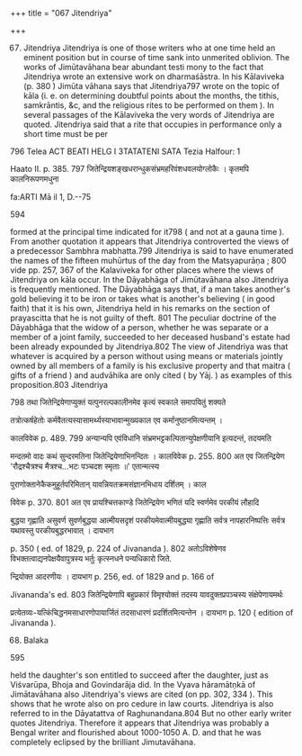 +++
title = "067 Jitendriya"

+++

67. Jitendriya Jitendriya is one of those writers who at one time held an eminent position but in course of time sank into unmerited oblivion. The works of Jimūtavāhana bear abundant testi mony to the fact that Jitendriya wrote an extensive work on dharmaśāstra. In his Kālaviveka (p. 380 ) Jimūta vāhana says that Jitendriya797 wrote on the topic of kāla (i. e. on determining doubtful points about the months, the tithis, samkrāntis, &c, and the religious rites to be performed on them ). In several passages of the Kālaviveka the very words of Jitendriya are quoted. Jitendriya said that a rite that occupies in performance only a short time must be per 

 



 



796 Telea ACT BEATI HELG I 3TATATENI SATA Tezia Halfour: 1 

Haato II. p. 385. 797 जितेन्द्रियशङ्खधरान्धुकसंभ्रमहरिवंशधवलयोग्लोकैः । कृतमपि कालनिरूपणमधुना 

fa:ARTI Mā il 1, D.--75 

594 



formed at the principal time indicated for it798 ( and not at a gauna time ). From another quotation it appears that Jitendriya controverted the views of a predecessor Sambhra mabhatta.799 Jitendriya is said to have enumerated the names of the fifteen muhūrtus of the day from the Matsyapurāṇa ; 800 vide pp. 257, 367 of the Kalaviveka for other places where the views of Jitendriya on kāla occur. In the Dāyabhāga of Jimūtavāhana also Jitendriya is frequently mentioned. The Dāyabhāga says that, if a man takes another's gold believing it to be iron or takes what is another's believing ( in good faith) that it is his own, Jitendriya held in his remarks on the section of prayascitta that he is not guilty of theft. 801 The peculiar doctrine of the Dāyabhāga that the widow of a person, whether he was separate or a member of a joint family, succeeded to her deceased husband's estate had been already expounded by Jitendriya.802 The view of Jitendriya was that whatever is acquired by a person without using means or materials jointly owned by all members of a family is his exclusive property and that maitra ( gifts of a friend ) and audvāhika are only cited ( by Yāj. ) as examples of this proposition.803 Jitendriya 

798 तथा जितेन्द्रियेणाप्युक्तं यत्पुनरल्पकालीनमेव कृत्यं स्वकाले समापयितुं शक्यते 

तत्रोत्कर्षहेतोः कर्मवैतत्यस्यासामर्थ्यस्याभावान्मुख्यकाल एव कर्मानुष्ठानमित्यन्तम् । 

कालविवेक p. 489. 799 अन्यान्यपि एवंविधानि संभ्रमभट्टकल्पितान्युपेक्षणीयानि इत्यदन्तं, तदयमति 

मन्दतमो वादः कथं सुन्दरमतिना जितेन्द्रियेणाभिनन्दितः । कालविवेक p. 255. 800 अत एव जितन्द्रियेण 'रौद्रश्चैत्रश्च मैत्रश्च...भटः पञ्चदश स्मृताः ॥' एतान्मत्स्य 

पुराणोक्तानेकैकमुहूर्तपरिमितान् यावन्नियतक्रमसंज्ञानभिधाय दर्शितम् । काल 

विवेक p. 370. 801 अत एव प्रायश्चित्तकाण्डे जितेन्द्रियेण भणितं यदि स्वर्णमेव परकीयं लौहादि 

बुद्धया गृह्णाति असुवर्ण सुवर्णबुद्धया आत्मीयसदृशं परकीयमेवात्मीयबुद्ध्या गृह्णाति सर्वत्र नापहारनिष्पत्तिः सर्वत्र यथावस्तु परकीयबुद्धरभावात् । दायभाग 

p. 350 ( ed. of 1829, p. 224 of Jivananda ). 802 अतोऽविशेषेणव विभक्तत्वाद्यनपेक्षयैवापुत्रस्य भर्तुः कृत्स्नधने पन्यधिकारो जिते. 

न्द्रियोक्त आदरणीयः । दायभाग p. 256, ed. of 1829 and p. 166 of 

Jivananda's ed. 803 जितेन्द्रियेणापि बहुप्रकारं विमृश्योक्तं तदस्य यावदुक्तप्रपञ्चस्य संक्षेपेणायमर्थः 

प्रत्येतव्यः-यत्किंचिद्धनमसाधारणोपायार्जितं तदसाधारणं प्रदर्शितमित्यन्तेन । दायभाग p. 120 ( edition of Jivananda ). 

68. Balaka 

595 

held the daughter's son entitled to succeed after the daughter, just as Viśvarūpa, Bhoja and Govindarāja did. In the Vyava hāramātṇkā of Jimātavāhana also Jitendriya's views are cited (on pp. 302, 334 ). This shows that he wrote also on pro cedure in law courts. Jitendriya is also referred to in the Dāyatattva of Raghunandana.804 But no other early writer quotes Jitendriya. Therefore it appears that Jitendriya was probably a Bengal writer and flourished about 1000-1050 A. D. and that he was completely eclipsed by the brilliant Jimutavāhana. 
